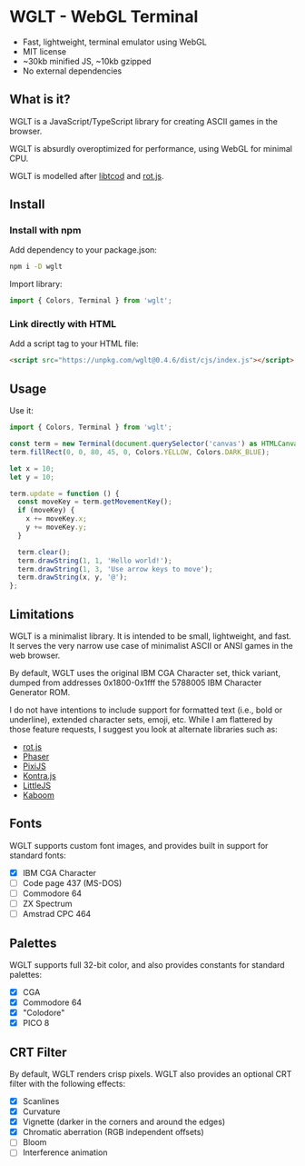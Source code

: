 # WGLT - WebGL Terminal

- Fast, lightweight, terminal emulator using WebGL
- MIT license
- ~30kb minified JS, ~10kb gzipped
- No external dependencies

## What is it?

WGLT is a JavaScript/TypeScript library for creating ASCII games in the browser.

WGLT is absurdly overoptimized for performance, using WebGL for minimal CPU.

WGLT is modelled after [libtcod](https://github.com/libtcod/libtcod) and [rot.js](https://ondras.github.io/rot.js/hp/).

## Install

### Install with npm

Add dependency to your package.json:

```bash
npm i -D wglt
```

Import library:

```typescript
import { Colors, Terminal } from 'wglt';
```

### Link directly with HTML

Add a script tag to your HTML file:

```html
<script src="https://unpkg.com/wglt@0.4.6/dist/cjs/index.js"></script>
```

## Usage

Use it:

```typescript
import { Colors, Terminal } from 'wglt';

const term = new Terminal(document.querySelector('canvas') as HTMLCanvasElement, 80, 45);
term.fillRect(0, 0, 80, 45, 0, Colors.YELLOW, Colors.DARK_BLUE);

let x = 10;
let y = 10;

term.update = function () {
  const moveKey = term.getMovementKey();
  if (moveKey) {
    x += moveKey.x;
    y += moveKey.y;
  }

  term.clear();
  term.drawString(1, 1, 'Hello world!');
  term.drawString(1, 3, 'Use arrow keys to move');
  term.drawString(x, y, '@');
};
```

## Limitations

WGLT is a minimalist library. It is intended to be small, lightweight, and fast. It serves the very narrow use case of minimalist ASCII or ANSI games in the web browser.

By default, WGLT uses the original IBM CGA Character set, thick variant, dumped from addresses 0x1800-0x1fff the 5788005 IBM Character Generator ROM.

I do not have intentions to include support for formatted text (i.e., bold or underline), extended character sets, emoji, etc. While I am flattered by those feature requests, I suggest you look at alternate libraries such as:

- [rot.js](https://ondras.github.io/rot.js/hp/)
- [Phaser](https://phaser.io/)
- [PixiJS](https://pixijs.com/)
- [Kontra.js](https://github.com/straker/kontra)
- [LittleJS](https://github.com/KilledByAPixel/LittleJS)
- [Kaboom](https://kaboomjs.com/)

## Fonts

WGLT supports custom font images, and provides built in support for standard fonts:

- [x] IBM CGA Character
- [ ] Code page 437 (MS-DOS)
- [ ] Commodore 64
- [ ] ZX Spectrum
- [ ] Amstrad CPC 464

## Palettes

WGLT supports full 32-bit color, and also provides constants for standard palettes:

- [x] CGA
- [x] Commodore 64
- [x] "Colodore"
- [x] PICO 8

## CRT Filter

By default, WGLT renders crisp pixels. WGLT also provides an optional CRT filter with the following effects:

- [x] Scanlines
- [x] Curvature
- [x] Vignette (darker in the corners and around the edges)
- [x] Chromatic aberration (RGB independent offsets)
- [ ] Bloom
- [ ] Interference animation
